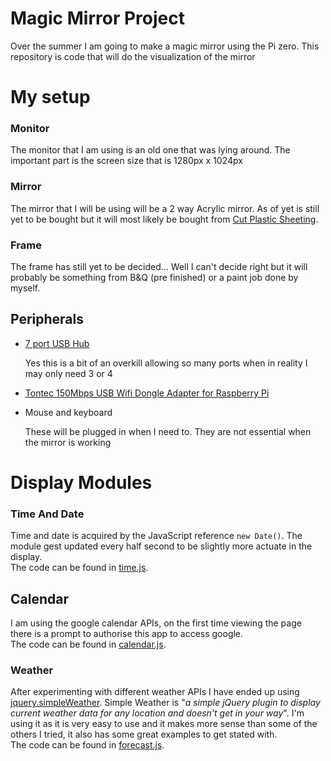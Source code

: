 # Magic Mirror Project
Over the summer I am going to make a magic mirror using the Pi zero. This repository is code that will do the visualization of the mirror

# My setup
### Monitor
The monitor that I am using is an old one that was lying around.
The important part is the screen size that is 1280px x 1024px

### Mirror
The mirror that I will be using will be a 2 way Acrylic mirror.
As of yet is still yet to be bought but it will most likely be bought from [Cut Plastic Sheeting](http://www.cutplasticsheeting.co.uk/mirrored-sheeting/two-way-acrylic-mirror).

### Frame
The frame has still yet to be decided... Well I can't decide right but it will probably be something from B&Q (pre finished) or a paint job done by myself.

## Peripherals
- [7 port USB Hub](https://www.amazon.co.uk/Mobilizers-Switches-Notebook-Computer-Tablets/dp/B008543CKI)

	Yes this is a bit of an overkill allowing so many ports when in reality I may only need 3 or 4
- [Tontec 150Mbps USB Wifi Dongle Adapter for Raspberry Pi](https://www.amazon.co.uk/Tontec-150Mbps-Adapter-Raspberry-Windows/dp/B010AKMF3Y/)

- Mouse and keyboard

	These will be plugged in when I need to. They are not essential when the mirror is working

# Display Modules
### Time And Date
Time and date is acquired by the JavaScript reference `new Date()`. The module gest updated every half second to be slightly more actuate in the display.
<br>The code can be found in [time.js](assets/script/time.js).

## Calendar
I am using the google calendar APIs, on the first time viewing the page there is a prompt to authorise this app to access google.
<br>The code can be found in [calendar.js](assets/script/calendar.js).

### Weather
After experimenting with different weather APIs I have ended up using [jquery.simpleWeather](http://simpleweatherjs.com).
Simple Weather is "*a simple jQuery plugin to display current weather data for any location and doesn't get in your way*". I'm using it as it is very easy to use and it makes more sense than some of the others I tried, it also has some great examples to get stated with.
<br>The code can be found in [forecast.js](assets/script/forecast.js).
